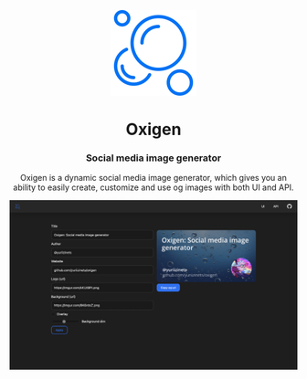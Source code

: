 <p align="center">
  <a href="https://getdoks.org/">
    <img alt="Doks" src="assets/img/logo.svg" width="150">
  </a>
</p>

<h1 align="center">
  Oxigen
</h1>

<h3 align="center">
  Social media image generator
</h3>

<p align="center">
  Oxigen is a dynamic social media image generator, which gives you an ability to easily create, customize and use og images with both UI and API.
</p>

<img alt="demo" src="assets/img/demo.png" width="700">

